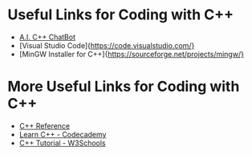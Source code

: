 # Useful Links for Coding with C++
 - [A.I. C++ ChatBot](https://poe.com/CplusBotplus)
 - [Visual Studio Code]{https://code.visualstudio.com/}
 - [MinGW Installer for C++]{https://sourceforge.net/projects/mingw/}

# More Useful Links for Coding with C++

- [C++ Reference](https://en.cppreference.com/w/)
- [Learn C++ - Codecademy](https://www.codecademy.com/learn/learn-c-plus-plus)
- [C++ Tutorial - W3Schools](https://www.w3schools.com/cpp/)


